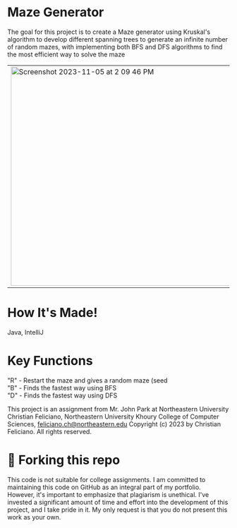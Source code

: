 # Maze Generator

The goal for this  project is to create a Maze generator using Kruskal's algorithm to develop different spanning trees to generate an infinite number of random mazes, with implementing both BFS and DFS algorithms to find the most efficient way to solve the maze

<table>
  <tr>
    <td><img width="497" alt="Screenshot 2023-11-05 at 2 09 46 PM" src="https://github.com/Christian2022-github/Flood-It-Game/assets/71617970/41a2c0d2-a398-453f-ad95-90eb1e3eaa98">
    </td>
    <td>
      <img alt="GIF" src="https://github.com/Christian2022-github/Flood-It-Game/assets/71617970/4f489115-204f-4ea9-b814-3148bac9905f">
    </td>
  </tr>
</table>

# How It's Made!
Java, IntelliJ

# Key Functions
"R" - Restart the maze and gives a random maze (seed <br>
"B" - Finds the fastest way using BFS<br>
"D" - Finds the fastest way using DFS<br>

This project is an assignment from Mr. John Park at Northeastern University
Christian Feliciano, Northeastern University Khoury College of Computer Sciences, feliciano.ch@northeastern.edu
Copyright (c) 2023 by Christian Feliciano. All rights reserved.

# 🚨 Forking this repo
This code is not suitable for college assignments. I am committed to maintaining this code on GitHub as an integral part of my portfolio. However, it's important to emphasize that plagiarism is unethical. I've invested a significant amount of time and effort into the development of this project, and I take pride in it. My only request is that you do not present this work as your own.


